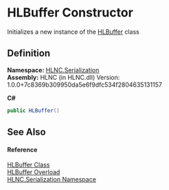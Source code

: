 # HLBuffer Constructor


Initializes a new instance of the <a href="T_HLNC_Serialization_HLBuffer">HLBuffer</a> class



## Definition
**Namespace:** <a href="N_HLNC_Serialization">HLNC.Serialization</a>  
**Assembly:** HLNC (in HLNC.dll) Version: 1.0.0+7c8369b309950da5e6f9dfc534f2804635131157

**C#**
``` C#
public HLBuffer()
```



## See Also


#### Reference
<a href="T_HLNC_Serialization_HLBuffer">HLBuffer Class</a>  
<a href="Overload_HLNC_Serialization_HLBuffer__ctor">HLBuffer Overload</a>  
<a href="N_HLNC_Serialization">HLNC.Serialization Namespace</a>  
